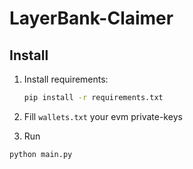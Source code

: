 # LayerBank-Claimer

## Install

1. Install requirements:
   ```bash
   pip install -r requirements.txt

2. Fill `wallets.txt` your evm private-keys

3. Run
```
python main.py
```



